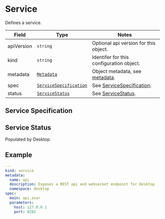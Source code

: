 # Service

Defines a service.

| Field      | Type                                              | Notes |
| ---------- | ------------------------------------------------- | -------- |
| apiVersion | `string`                                          | Optional api version for this object. |
| kind       | `string`                                          | Identifer for this configuration object. |
| metadata   | [`Metadata`](../metadata)                         | Object metadata, see [metadata](../metadata). |
| spec       | [`ServiceSpecification`](./#servicespecification) | See [ServiceSpecification](./#servicespecification).|
| status     | [`ServiceStatus`](./#servicestatus)               | See [ServiceStatus](./#servicestatus).|

## Service Specification

## Service Status <Badge text="READONLY" vertical="middle" type="error" />

Populated by Desktop.

## Example

```yaml
---
kind: service
metadata:
  name: api
  description: Exposes a REST api and websocket endpoint for Desktop
  namespace: desktop
spec:
  main: api.asar
  parameters:
    host: 127.0.0.1
    port: 8282
```

